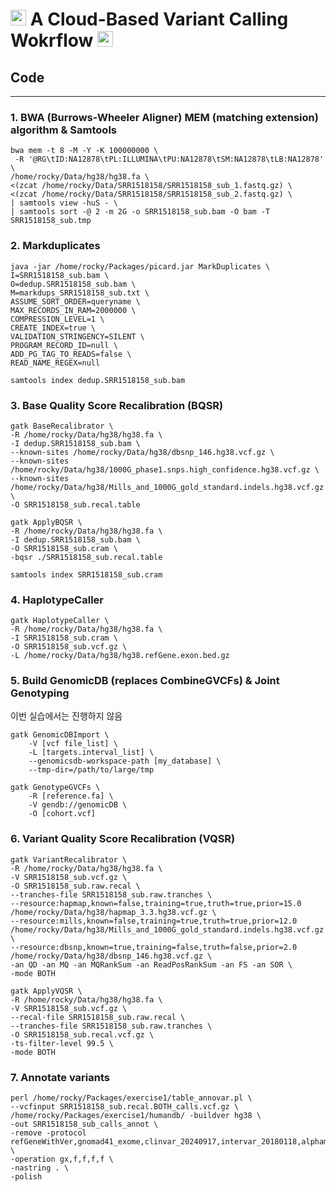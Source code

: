 # <img src="https://raw.githubusercontent.com/Tarikul-Islam-Anik/Telegram-Animated-Emojis/main/Objects/Books.webp" alt="Books" width="25" height="25" /> A Cloud-Based Variant Calling Wokrflow <img src="https://raw.githubusercontent.com/Tarikul-Islam-Anik/Telegram-Animated-Emojis/main/Objects/Books.webp" alt="Books" width="25" height="25" />

## Code
---
### 1. BWA (Burrows-Wheeler Aligner) MEM (matching extension) algorithm & Samtools

```
bwa mem -t 8 -M -Y -K 100000000 \
 -R '@RG\tID:NA12878\tPL:ILLUMINA\tPU:NA12878\tSM:NA12878\tLB:NA12878' \
/home/rocky/Data/hg38/hg38.fa \
<(zcat /home/rocky/Data/SRR1518158/SRR1518158_sub_1.fastq.gz) \
<(zcat /home/rocky/Data/SRR1518158/SRR1518158_sub_2.fastq.gz) \
| samtools view -huS - \
| samtools sort -@ 2 -m 2G -o SRR1518158_sub.bam -O bam -T SRR1518158_sub.tmp
```


### 2. Markduplicates

```
java -jar /home/rocky/Packages/picard.jar MarkDuplicates \
I=SRR1518158_sub.bam \
O=dedup.SRR1518158_sub.bam \
M=markdups_SRR1518158_sub.txt \
ASSUME_SORT_ORDER=queryname \
MAX_RECORDS_IN_RAM=2000000 \
COMPRESSION_LEVEL=1 \
CREATE_INDEX=true \
VALIDATION_STRINGENCY=SILENT \
PROGRAM_RECORD_ID=null \
ADD_PG_TAG_TO_READS=false \
READ_NAME_REGEX=null 
```
```
samtools index dedup.SRR1518158_sub.bam
```

### 3. Base Quality Score Recalibration (BQSR)

```
gatk BaseRecalibrator \
-R /home/rocky/Data/hg38/hg38.fa \
-I dedup.SRR1518158_sub.bam \
--known-sites /home/rocky/Data/hg38/dbsnp_146.hg38.vcf.gz \
--known-sites /home/rocky/Data/hg38/1000G_phase1.snps.high_confidence.hg38.vcf.gz \
--known-sites /home/rocky/Data/hg38/Mills_and_1000G_gold_standard.indels.hg38.vcf.gz \
-O SRR1518158_sub.recal.table
```

```
gatk ApplyBQSR \
-R /home/rocky/Data/hg38/hg38.fa \
-I dedup.SRR1518158_sub.bam \
-O SRR1518158_sub.cram \
-bqsr ./SRR1518158_sub.recal.table 
```

```
samtools index SRR1518158_sub.cram 
```



### 4. HaplotypeCaller

```
gatk HaplotypeCaller \
-R /home/rocky/Data/hg38/hg38.fa \
-I SRR1518158_sub.cram \
-O SRR1518158_sub.vcf.gz \
-L /home/rocky/Data/hg38/hg38.refGene.exon.bed.gz 
```


### 5. Build GenomicDB (replaces CombineGVCFs) & Joint Genotyping 
이번 실습에서는 진행하지 않음
```
gatk GenomicDBImport \
	-V [vcf file_list] \ 
	-L [targets.interval_list] \ 
	--genomicsdb-workspace-path [my_database] \
	--tmp-dir=/path/to/large/tmp
```

```
gatk GenotypeGVCFs \ 
	-R [reference.fa] \ 
	-V gendb://genomicDB \
	-O [cohort.vcf]
```


### 6. Variant Quality Score Recalibration (VQSR) 
```
gatk VariantRecalibrator \
-R /home/rocky/Data/hg38/hg38.fa \
-V SRR1518158_sub.vcf.gz \
-O SRR1518158_sub.raw.recal \
--tranches-file SRR1518158_sub.raw.tranches \
--resource:hapmap,known=false,training=true,truth=true,prior=15.0 /home/rocky/Data/hg38/hapmap_3.3.hg38.vcf.gz \
--resource:mills,known=false,training=true,truth=true,prior=12.0 /home/rocky/Data/hg38/Mills_and_1000G_gold_standard.indels.hg38.vcf.gz \
--resource:dbsnp,known=true,training=false,truth=false,prior=2.0 /home/rocky/Data/hg38/dbsnp_146.hg38.vcf.gz \
-an QD -an MQ -an MQRankSum -an ReadPosRankSum -an FS -an SOR \
-mode BOTH
```

```
gatk ApplyVQSR \
-R /home/rocky/Data/hg38/hg38.fa \
-V SRR1518158_sub.vcf.gz \
--recal-file SRR1518158_sub.raw.recal \
--tranches-file SRR1518158_sub.raw.tranches \
-O SRR1518158_sub.recal.vcf.gz \
-ts-filter-level 99.5 \
-mode BOTH
```


### 7. Annotate variants

```
perl /home/rocky/Packages/exercise1/table_annovar.pl \
--vcfinput SRR1518158_sub.recal.BOTH_calls.vcf.gz \
/home/rocky/Packages/exercise1/humandb/ -buildver hg38 \
-out SRR1518158_sub_calls_annot \
-remove -protocol refGeneWithVer,gnomad41_exome,clinvar_20240917,intervar_20180118,alphamissense \
-operation gx,f,f,f,f \
-nastring . \
-polish
```

